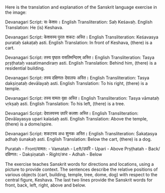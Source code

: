 Here is the translation and explanation of the Sanskrit language exercise in the image:

Devanagari Script: सः केशवः।
English Transliteration: Saḥ Keśavaḥ.
English Translation: He (is) Keshava.

Devanagari Script: केशवस्य पुरतः शकटः अस्ति।
English Transliteration: Keśavasya purataḥ śakaṭaḥ asti.
English Translation: In front of Keshava, (there) is a cart.

Devanagari Script: तस्य पृष्ठतः वसतिमन्दिरम् अस्ति।
English Transliteration: Tasya pṛṣṭhataḥ vasatimandiraṃ asti.
English Translation: Behind him, (there) is a residential building.

Devanagari Script: तस्य दक्षिणतः देवालयः अस्ति।
English Transliteration: Tasya dakṣiṇataḥ devālayaḥ asti.
English Translation: To his right, (there) is a temple.

Devanagari Script: तस्य वामतः वृक्षः अस्ति।
English Transliteration: Tasya vāmataḥ vṛkṣaḥ asti.
English Translation: To his left, (there) is a tree.

Devanagari Script: देवालयस्य उपरि कलशः अस्ति।
English Transliteration: Devālayasya upari kalaśaḥ asti.
English Translation: Above the temple, (there) is a dome/spire.

Devanagari Script: शकटस्य अधः शुनकः अस्ति।
English Transliteration: Śakaṭasya adhaḥ śunakaḥ asti.
English Translation: Below the cart, (there) is a dog.

Puratah - Front/वामतः: - Vamatah - Left/उपरि - Upari - Above
Prṣṭhatah - Back/दक्षिणतः: - Dakṣiṇatah - Right/अधः - Adhah - Below

The exercise teaches Sanskrit words for directions and locations, using a picture to provide context. The sentences describe the relative positions of various objects (cart, building, temple, tree, dome, dog) with respect to the central figure, Keshava. The last two lines provide the Sanskrit words for front, back, left, right, above and below.